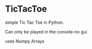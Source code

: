 # TicTacToe
simple Tic Tac Toe in Python. 

Can only be played in the console-no gui

uses Numpy Arrays 
